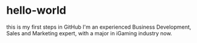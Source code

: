 # hello-world
this is my first steps in GitHub
I'm an experienced Business Development, Sales and Marketing expert, with a major in iGaming industry now.
